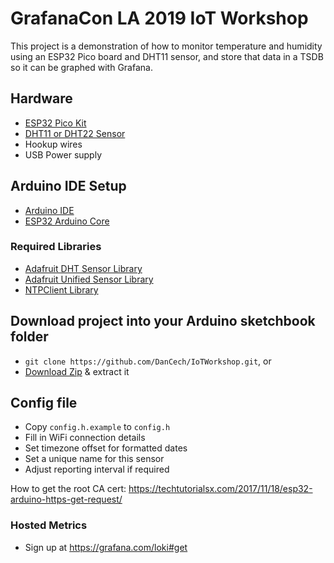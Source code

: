 # GrafanaCon LA 2019 IoT Workshop

This project is a demonstration of how to monitor temperature and humidity using an ESP32 Pico board and DHT11 sensor, and store that data in a TSDB so it can be graphed with Grafana.

## Hardware

- [ESP32 Pico Kit](https://docs.espressif.com/projects/esp-idf/en/latest/get-started/get-started-pico-kit.html#)
- [DHT11 or DHT22 Sensor](https://learn.adafruit.com/dht/overview)
- Hookup wires
- USB Power supply

## Arduino IDE Setup

- [Arduino IDE](https://www.arduino.cc/en/Main/Software)
- [ESP32 Arduino Core](https://github.com/espressif/arduino-esp32/blob/master/docs/arduino-ide/boards_manager.md)

### Required Libraries

- [Adafruit DHT Sensor Library](https://github.com/adafruit/DHT-sensor-library)
- [Adafruit Unified Sensor Library](https://github.com/adafruit/Adafruit_Sensor)
- [NTPClient Library](https://github.com/arduino-libraries/NTPClient)

## Download project into your Arduino sketchbook folder

- `git clone https://github.com/DanCech/IoTWorkshop.git`, or
- [Download Zip](https://github.com/DanCech/IoTWorkshop/archive/master.zip) & extract it

## Config file

- Copy `config.h.example` to `config.h`
- Fill in WiFi connection details
- Set timezone offset for formatted dates
- Set a unique name for this sensor
- Adjust reporting interval if required

How to get the root CA cert: https://techtutorialsx.com/2017/11/18/esp32-arduino-https-get-request/

### Hosted Metrics

- Sign up at https://grafana.com/loki#get

